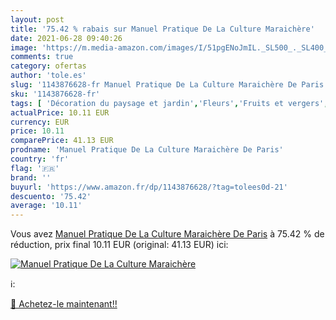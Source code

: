 ```yaml
---
layout: post
title: '75.42 % rabais sur Manuel Pratique De La Culture Maraichère'
date: 2021-06-28 09:40:26
image: 'https://m.media-amazon.com/images/I/51pgENoJmIL._SL500_._SL400_.jpg'
comments: true
category: ofertas
author: 'tole.es'
slug: '1143876628-fr Manuel Pratique De La Culture Maraichère De Paris'
sku: '1143876628-fr'
tags: [ 'Décoration du paysage et jardin','Fleurs','Fruits et vergers','Herbiers','Jardins célèbres','Jardins du monde','Livres','Loisirs créatifs, décoration et passions','Nature','Nature et animaux','Potagers', ]
actualPrice: 10.11 EUR
currency: EUR
price: 10.11
comparePrice: 41.13 EUR
prodname: 'Manuel Pratique De La Culture Maraichère De Paris'
country: 'fr'
flag: '🇫🇷'
brand: ''
buyurl: 'https://www.amazon.fr/dp/1143876628/?tag=tolees0d-21'
descuento: '75.42'
average: '10.11'
---
```


Vous avez [Manuel Pratique De La Culture Maraichère De Paris](https://www.amazon.fr/dp/1143876628/?tag=tolees0d-21)  à  75.42 % de réduction, prix final  10.11 EUR (original: 41.13 EUR) ici:

[![Manuel Pratique De La Culture Maraichère](https://m.media-amazon.com/images/I/51pgENoJmIL._SL500_._SL400_.jpg)](https://www.amazon.fr/dp/1143876628/?tag=tolees0d-21)

ℹ️:


[🛒 Achetez-le maintenant!!](https://www.amazon.fr/dp/1143876628/?tag=tolees0d-21)
